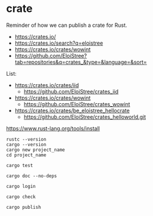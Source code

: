 # crate

Reminder of how we can publish a crate for Rust.

- https://crates.io/  
- https://crates.io/search?q=eloistree  
- https://crates.io/crates/wowint
- https://github.com/EloiStree?tab=repositories&q=crates_&type=&language=&sort=

List:
- https://crates.io/crates/iid
  - https://github.com/EloiStree/crates_iid 
- https://crates.io/crates/wowint 
  - https://github.com/EloiStree/crates_wowint
- https://crates.io/crates/be_eloistree_hellocrate
  - https://github.com/EloiStree/crates_helloworld.git

https://www.rust-lang.org/tools/install
```
rustc --version
cargo --version
cargo new project_name
cd project_name
```

```
cargo test
```

```
cargo doc --no-deps

```


```
cargo login
```



```
cargo check
```


```
cargo publish
```


